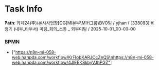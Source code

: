 # Task Info

**Path:** 카페24(주)\본사사업장\[CG]MI본부\MIH그룹\BVO팀 / yjhan / [338083] 비정기 (내부_타부서) 미팅_회의_소통 _ 외부미팅 / 2025-10-01_00-00-00

### BPMN
- ["https://n8n-mi-058-web.hanpda.com/workflow/KrFIobKARJCcZnQS\nhttps://n8n-mi-058-web.hanpda.com/workflow/4JlEEKSkbyVJhPGZ"]

